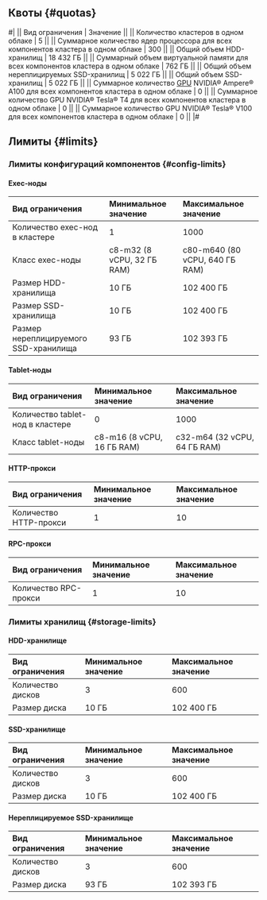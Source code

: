 ## Квоты {#quotas}

#|
|| Вид ограничения | Значение ||
|| Количество кластеров в одном облаке | 5 ||
|| Суммарное количество ядер процессора для всех компонентов кластера в одном облаке | 300 ||
|| Общий объем HDD-хранилищ | 18 432 ГБ ||
|| Суммарный объем виртуальной памяти для всех компонентов кластера в одном облаке | 762 ГБ ||
|| Общий объем нереплицируемых SSD-хранилищ | 5 022 ГБ ||
|| Общий объем SSD-хранилищ | 5 022 ГБ ||
|| Суммарное количество [GPU](../../compute/concepts/gpus.md) NVIDIA® Ampere® A100 для всех компонентов кластера в одном облаке | 0 ||
|| Суммарное количество GPU NVIDIA® Tesla® T4 для всех компонентов кластера в одном облаке | 0 ||
|| Суммарное количество GPU NVIDIA® Tesla® V100 для всех компонентов кластера в одном облаке | 0 ||
|#

## Лимиты {#limits}

### Лимиты конфигураций компонентов {#config-limits}

#### Exec-ноды

| Вид ограничения                | Минимальное значение       | Максимальное значение      |
|:-------------------------------|:---------------------------|:---------------------------|
| Количество exec-нод в кластере | 1                          | 1000                         |
| Класс exec-ноды                | c8-m32 (8 vCPU, 32 ГБ RAM) | c80-m640 (80 vCPU, 640 ГБ RAM) |
| Размер HDD-хранилища | 10 ГБ | 102 400 ГБ |
| Размер SSD-хранилища | 10 ГБ | 102 400 ГБ |
| Размер нереплицируемого SSD-хранилища | 93 ГБ | 102 393 ГБ |

#### Tablet-ноды

| Вид ограничения                | Минимальное значение       | Максимальное значение      |
|:-------------------------------|:---------------------------|:---------------------------|
| Количество tablet-нод в кластере | 0 | 1000 |
| Класс tablet-ноды              | c8-m16 (8 vCPU, 16 ГБ RAM) | c32-m64 (32 vCPU, 64 ГБ RAM) |
  
#### HTTP-прокси

| Вид ограничения                | Минимальное значение       | Максимальное значение      |
|:-------------------------------|:---------------------------|:---------------------------|
  | Количество HTTP-прокси | 1 | 10 |

#### RPC-прокси

| Вид ограничения                | Минимальное значение       | Максимальное значение      |
|:-------------------------------|:---------------------------|:---------------------------|
| Количество RPC-прокси | 1 | 10 |

### Лимиты хранилищ {#storage-limits}

#### HDD-хранилище

| Вид ограничения                | Минимальное значение       | Максимальное значение      |
|:-------------------------------|:---------------------------|:---------------------------|
| Количество дисков | 3 | 600 |
| Размер диска | 10 ГБ | 102 400 ГБ |

#### SSD-хранилище
  
| Вид ограничения                | Минимальное значение       | Максимальное значение      |
|:-------------------------------|:---------------------------|:---------------------------|
| Количество дисков | 3 | 600 |
| Размер диска | 10 ГБ | 102 400 ГБ |

#### Нереплицируемое SSD-хранилище

| Вид ограничения                | Минимальное значение       | Максимальное значение      |
|:-------------------------------|:---------------------------|:---------------------------|
| Количество дисков | 3 | 600 |
| Размер диска | 93 ГБ | 102 393 ГБ |






